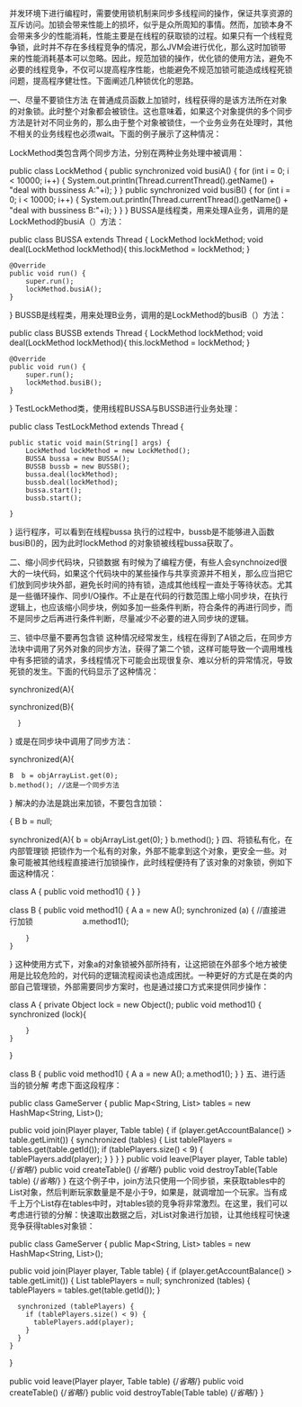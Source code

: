 并发环境下进行编程时，需要使用锁机制来同步多线程间的操作，保证共享资源的互斥访问。加锁会带来性能上的损坏，似乎是众所周知的事情。然而，加锁本身不会带来多少的性能消耗，性能主要是在线程的获取锁的过程。如果只有一个线程竞争锁，此时并不存在多线程竞争的情况，那么JVM会进行优化，那么这时加锁带来的性能消耗基本可以忽略。因此，规范加锁的操作，优化锁的使用方法，避免不必要的线程竞争，不仅可以提高程序性能，也能避免不规范加锁可能造成线程死锁问题，提高程序健壮性。下面阐述几种锁优化的思路。

一、尽量不要锁住方法
在普通成员函数上加锁时，线程获得的是该方法所在对象的对象锁。此时整个对象都会被锁住。这也意味着，如果这个对象提供的多个同步方法是针对不同业务的，那么由于整个对象被锁住，一个业务业务在处理时，其他不相关的业务线程也必须wait。下面的例子展示了这种情况：

LockMethod类包含两个同步方法，分别在两种业务处理中被调用：


public class LockMethod   {
    public synchronized void busiA() {
        for (int i = 0; i < 10000; i++) {
            System.out.println(Thread.currentThread().getName() + "deal with bussiness A:"+i);
        }
    }
    public synchronized void busiB() {
        for (int i = 0; i < 10000; i++) {
            System.out.println(Thread.currentThread().getName() + "deal with bussiness B:"+i);
        }
    }
}
BUSSA是线程类，用来处理A业务，调用的是LockMethod的busiA（）方法：


public class BUSSA extends Thread {
    LockMethod lockMethod;
    void deal(LockMethod lockMethod){
        this.lockMethod = lockMethod;
    }
 
    @Override
    public void run() {
        super.run();
        lockMethod.busiA();
    }
}
BUSSB是线程类，用来处理B业务，调用的是LockMethod的busiB（）方法：


public class BUSSB extends Thread {
    LockMethod lockMethod;
    void deal(LockMethod lockMethod){
        this.lockMethod = lockMethod;
    }
 
    @Override
    public void run() {
        super.run();
        lockMethod.busiB();
    }
}
TestLockMethod类，使用线程BUSSA与BUSSB进行业务处理：


public class TestLockMethod extends Thread {
 
    public static void main(String[] args) {
        LockMethod lockMethod = new LockMethod();
        BUSSA bussa = new BUSSA();
        BUSSB bussb = new BUSSB();
        bussa.deal(lockMethod);
        bussb.deal(lockMethod);
        bussa.start();
        bussb.start();
 
    }
}
运行程序，可以看到在线程bussa 执行的过程中，bussb是不能够进入函数 busiB()的，因为此时lockMethod 的对象锁被线程bussa获取了。

二、缩小同步代码块，只锁数据
有时候为了编程方便，有些人会synchnoized很大的一块代码，如果这个代码块中的某些操作与共享资源并不相关，那么应当把它们放到同步块外部，避免长时间的持有锁，造成其他线程一直处于等待状态。尤其是一些循环操作、同步I/O操作。不止是在代码的行数范围上缩小同步块，在执行逻辑上，也应该缩小同步块，例如多加一些条件判断，符合条件的再进行同步，而不是同步之后再进行条件判断，尽量减少不必要的进入同步块的逻辑。

三、锁中尽量不要再包含锁
这种情况经常发生，线程在得到了A锁之后，在同步方法块中调用了另外对象的同步方法，获得了第二个锁，这样可能导致一个调用堆栈中有多把锁的请求，多线程情况下可能会出现很复杂、难以分析的异常情况，导致死锁的发生。下面的代码显示了这种情况：


synchronized(A){
 
   synchronized(B){
   
      }  
}
或是在同步块中调用了同步方法：


synchronized(A){
 
    B  b = objArrayList.get(0);
    b.method(); //这是一个同步方法
}
解决的办法是跳出来加锁，不要包含加锁：


{
     B b = null;
    
 synchronized(A){
    b = objArrayList.get(0);
  }
  b.method();
}
四、将锁私有化，在内部管理锁
把锁作为一个私有的对象，外部不能拿到这个对象，更安全一些。对象可能被其他线程直接进行加锁操作，此时线程便持有了该对象的对象锁，例如下面这种情况：


class A {
    public void method1() {
    }
}
 
class B {
    public void method1() {
        A a = new A();
        synchronized (a) { //直接进行加锁
　　　　　　a.method1();
 
        }
    }
}
这种使用方式下，对象a的对象锁被外部所持有，让这把锁在外部多个地方被使用是比较危险的，对代码的逻辑流程阅读也造成困扰。一种更好的方式是在类的内部自己管理锁，外部需要同步方案时，也是通过接口方式来提供同步操作：


class A {
    private Object lock = new Object();
    public void method1() {
        synchronized (lock){
             
        }
    }
}
 
class B {
    public void method1() {
        A a = new A();
        a.method1();
    }
}
五、进行适当的锁分解
考虑下面这段程序：


public class GameServer {
  public Map<String, List<Player>> tables = new HashMap<String, List<Player>>();
 
  public void join(Player player, Table table) {
    if (player.getAccountBalance() > table.getLimit()) {
      synchronized (tables) {
        List<Player> tablePlayers = tables.get(table.getId());
        if (tablePlayers.size() < 9) {
          tablePlayers.add(player);
        }
      }
    }
  }
  public void leave(Player player, Table table) {/*省略*/} 
  public void createTable() {/*省略*/} 
  public void destroyTable(Table table) {/*省略*/}
}
在这个例子中，join方法只使用一个同步锁，来获取tables中的List<Player>对象，然后判断玩家数量是不是小于9，如果是，就调增加一个玩家。当有成千上万个List<Player>存在tables中时，对tables锁的竞争将非常激烈。在这里，我们可以考虑进行锁的分解：快速取出数据之后，对List<Player>对象进行加锁，让其他线程可快速竞争获得tables对象锁：


public class GameServer {
  public Map<String, List<Player>> tables = new HashMap<String, List<Player>>();
 
  public void join(Player player, Table table) {
    if (player.getAccountBalance() > table.getLimit()) {
      List<Player> tablePlayers = null;
      synchronized (tables) {
          tablePlayers = tables.get(table.getId());
      }
       
      synchronized (tablePlayers) {
        if (tablePlayers.size() < 9) {
          tablePlayers.add(player);
        }
      }
    }
  }
 
 public void leave(Player player, Table table) {/*省略*/} 
 public void createTable() {/*省略*/} 
 public void destroyTable(Table table) {/*省略*/}
}
